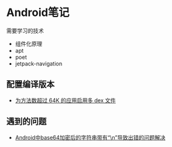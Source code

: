 # Android笔记

需要学习的技术

+ 组件化原理
+ apt
+ poet
+ jetpack-navigation



## 配置编译版本

+ [为方法数超过 64K 的应用启用多 dex 文件](https://developer.android.com/studio/build/multidex)


## 遇到的问题

+ [Android中base64加密后的字符串带有“\n”导致出错的问题解决](https://blog.csdn.net/marstonyjiang/article/details/51659345)
